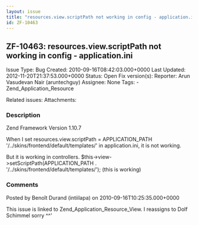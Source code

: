 ```yaml
---
layout: issue
title: "resources.view.scriptPath not working in config - application.ini"
id: ZF-10463
---
```


ZF-10463: resources.view.scriptPath not working in config - application.ini
---------------------------------------------------------------------------

 Issue Type: Bug Created: 2010-09-16T08:42:03.000+0000 Last Updated: 2012-11-20T21:37:53.000+0000 Status: Open Fix version(s): 
 Reporter:  Arun Vasudevan Nair (aruntechguy)  Assignee:  None  Tags: - Zend\_Application\_Resource
 
 Related issues: 
 Attachments: 
### Description

Zend Framework Version 1.10.7

When I set resources.view.scriptPath = APPLICATION\_PATH '/../skins/frontend/default/templates/' in application.ini, it is not working.

But it is working in controllers. $this->view->setScriptPath(APPLICATION\_PATH . '/../skins/frontend/default/templates/'); (this is working)

 

 

### Comments

Posted by Benoît Durand (intiilapa) on 2010-09-16T10:25:35.000+0000

This issue is linked to Zend\_Application\_Resource\_View. I reassigns to Dolf Schimmel sorry ^^'

 

 